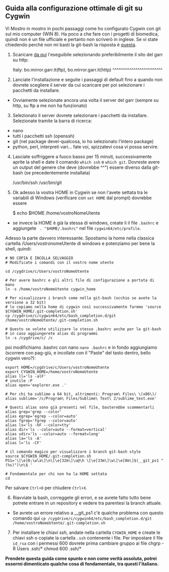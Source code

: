 ## Guida alla configurazione ottimale di git su Cygwin

Vi Mostro in mostro in pochi passaggi come ho configurato Cygwin con git sul mio computer (WIN 8). Ha poco a che fare con i progetti di biomedica, quindi non è un file ufficiale e pertanto non scriverò in inglese.
Se vi state chiedendo perchè non mi basti la git-bash la risposta è [questa](http://www.memecreator.org/static/images/memes/1195026.jpg).

1) Scaricare [da qui](http://cygwin.com/mirrors.html) l'eseguibile selezionando preferibilmente il sito del garr su http:

    Italy: bo.mirror.garr.it(ftp), bo.mirror.garr.it(http)
                                  ^^^^^^^^^^^^^^^^^^^^^^^^
                                  
2) Lanciate l'installazione e seguite i passaggi di default fino a quando non dovrete scegliere il server da cui scaricare per poi selezionare i pacchetti da installare.

  * Ovviamente selezionate ancora una volta il server del garr (sempre su http, su ftp a me non ha funzionato)

3) Selezionato il server dovrete selezionare i pacchetti da installare. Selezionate tramite la barra di ricerca:

  * nano
  * tutti i pacchetti ssh (openssh)
  * git (nel package devel-qualcosa, io ho selezionato l'intero package)
  * python, perl, interpreti vari... fate voi, spizzatevi cosa vi possa servire.

4) Lasciate soffriggere a fuoco basso per 15 minuti, successivamente aprite la shell e date il comando `which ssh` e `which git`. Dovreste avere un output del genere che deve (dovrebbe ^^") essere diverso dalla git-bash (se precedentemente installata)

    /usr/bin/ssh
    /usr/bin/git
    
5) Ok adesso la vostra HOME in Cygwin se non l'avete settata tra le variabili di Windows (verificare con `set HOME` dal prompt) dovrebbe essere

    $ echo $HOME
    /home/vostroNomeUtente
    
* se invece la HOME è già la stessa di windows, create lì il file `.bashrc` e aggiungete ` . "$HOME/.bashrc"` nel file `cygwin64/etc/profile`.

Adesso la parte davvero interessante. Spostiamo la home nella classica cartella /Users/vostronomeUtente di windows e potenziamo per bene la shell, quindi:

    # NO COPIA E INCOLLA SELVAGGIO
    # Modificate i comandi con il vostro nome utente
    
    cd /cygdrive/c/Users/vostroNomeUtente
    
    # Per avere bashrc e gli altri file di configurazione a portata di mano
    ln -s /home/vostroNomeUtente cygwin_home
    
    # Per visualizzare i branch come nella git-bash (occhio se avete la versione a 32 bit)
    # lo copiamo nella home di cygwin così successivamente faremo 'source $CYGWIN_HOME/.git-completion.sh'
    cp /cygdrive/c/cygwin64/etc/bash_completion.d/git /home/vostroNomeUtente/.git-completion.sh

    # Questo se volete utilizzare lo stesso .bashrc anche per la git-bash
    # in caso aggiungerete alias di programmi
    ln -s /cygdrive/c/ /c

    
poi modifichiamo .bashrc con nano `nano .bashrc` e in fondo aggiungiamo (scorrere con pag-giù, e incollate con il "Paste" del tasto dentro, bello cygwin vero?):

    export HOME=/cygdrive/c/Users/vostroNomeUtente
    export CYGWIN_HOME=/home/vostroNomeUtente
    alias ll='ls -alF'
    # inutile :P
    alias open='explorer.exe .'

    # Per chi ha sublime a 64 bit, altrimenti: Program\ Files\ \(x86\)/
    alias sublime='/c/Program\ Files/Sublime\ Text\ 2/sublime_text.exe'

    # Questi alias sono già presenti nel file, basterebbe scommentarli
    alias grep='grep --color'                     
    alias egrep='egrep --color=auto'              
    alias fgrep='fgrep --color=auto'              
    alias ls='ls -hF --color=tty'                 
    alias dir='ls --color=auto --format=vertical'
    alias vdir='ls --color=auto --format=long'
    alias la='ls -A'                            
    alias l='ls -CF'
    
    # il comando magico per visualizzare i branch git-bash style
    source $CYGWIN_HOME/.git-completion.sh
    PS1='\[\e]0;\w\a\]\n\[\e[32m\]\u@\h \[\e[33m\]\w\[\e[0m\]$(__git_ps1 " (%s)")\n\$ '

    # Fondamentale per chi non ha la HOME settata
    cd

Per salvare `Ctrl+O` per chiudere `Ctrl+X`.

6) Riavviate la bash, correggete gli errori, e se avrete fatto tutto bene potrete entrare in un repository e vedere tra parentesi la branch attuale.
  * Se avrete un errore relativo a __git_ps1 c'è qualche problema con questo comando qui
    `cp /cygdrive/c/cygwin64/etc/bash_completion.d/git /home/vostroNomeUtente/.git-completion.sh`

7) Per installare le chiavi ssh, andate nella cartella `CYGWIN_HOME` e create le chiavi ssh o copiate la cartella `.ssh` contenente i file.
Per impostare il file `id_rsa` con i permessi 600 dovrete prima cambiare gruppo ai file
        chgrp -R Users .ssh/*
        chmod 600 .ssh/*


**Prendete questa guida come spunto e non come verità assoluta, potrei essermi dimenticato qualche cosa di fondamentale, tra questi l'italiano.**
